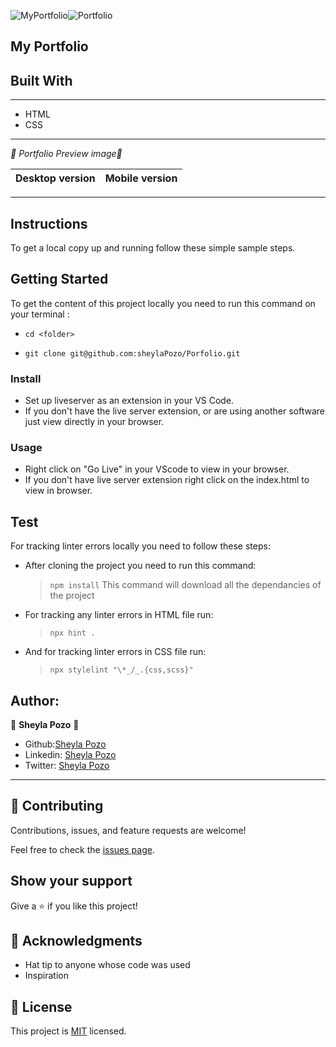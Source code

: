 ![MyPortfolio](https://img.shields.io/badge/My-Porfolio-pink)![Portfolio](https://img.shields.io/github/followers/sheylaPozo?style=social)

## My Portfolio

## Built With 

---

- HTML
- CSS

---

*💛 Portfolio Preview image💛*

Desktop version | Mobile version
-------------------- | ----------------------

---
## Instructions

To get a local copy up and running follow these simple sample steps.

## Getting Started

To get the content of this project locally you need to run this command on your terminal :

 - ` cd <folder> `

- ` git clone git@github.com:sheylaPozo/Porfolio.git `

### Install

- Set up liveserver as an extension in your VS Code.
- If you don't have the live server extension, or are using another software just view directly in your browser.

### Usage

- Right click on "Go Live" in your VScode to view in your browser.
- If you don't have live server extension right click on the index.html to view in browser.

## Test

For tracking linter errors locally you need to follow these steps:

- After cloning the project you need to run this command:

  > `npm install`
  > This command will download all the dependancies of the project

- For tracking any linter errors in HTML file run:

  > `npx hint .`

- And for tracking linter errors in CSS file run:
  > `npx stylelint "\*_/_.{css,scss}"`


## Author:

👤 **Sheyla Pozo** 💖


- Github:[Sheyla Pozo](https://github.com/sheylaPozo)
- Linkedin: [Sheyla Pozo](https://www.linkedin.com/in/sheypozo/)
- Twitter: [Sheyla Pozo](https://twitter.com/sheyPozo)

---

## 🤝 Contributing

Contributions, issues, and feature requests are welcome!


Feel free to check the [issues page](https://github.com/sheylaPozo/newPorfolio/issues).


## Show your support

Give a ⭐️ if you like this project!

## 💖 Acknowledgments

- Hat tip to anyone whose code was used
- Inspiration

## 📝 License

This project is [MIT](./MIT.md) licensed.
